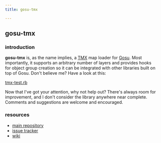 ```yaml
---
title: gosu-tmx

---
```


## gosu-tmx
### introduction

__gosu-tmx__ is, as the name implies, a [TMX][TMX] map loader for [Gosu][GOSU]. Most importantly, it supports an arbitrary number of layers and provides hooks for object group creation so it can be integrated with other libraries built on top of Gosu. Don't believe me? Have a look at this:

[tmx-test.rb](http://gist.github.com/346617)

Now that I've got your attention, why not help out? There's always room for improvement, and I don't consider the library anywhere near complete. Comments and suggestions are welcome and encouraged.

### resources

* [main repository][REPO]
* [issue tracker][ISSU]
* [wiki][WIKI]

[TMX]: http://mapeditor.org/
[GOSU]: http://www.libgosu.org/
[REPO]: http://github.com/erisdiscord/gosu-tmx
[ISSU]: http://github.com/erisdiscord/gosu-tmx/issues
[WIKI]: http://wiki.github.com/erisdiscord/gosu-tmx
